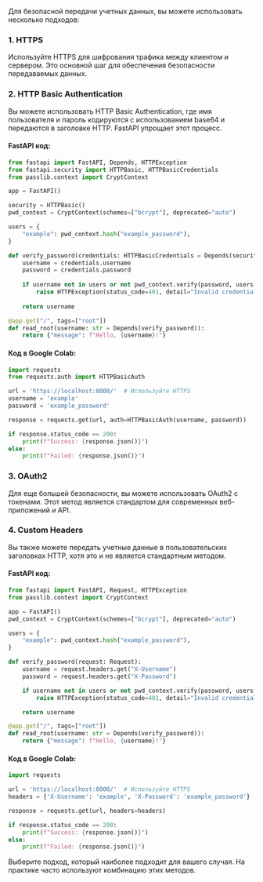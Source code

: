 Для безопасной передачи учетных данных, вы можете использовать несколько подходов:

### 1. HTTPS

Используйте HTTPS для шифрования трафика между клиентом и сервером. Это основной шаг для обеспечения безопасности передаваемых данных.

### 2. HTTP Basic Authentication

Вы можете использовать HTTP Basic Authentication, где имя пользователя и пароль кодируются с использованием base64 и передаются в заголовке HTTP. FastAPI упрощает этот процесс.

#### FastAPI код:

```python
from fastapi import FastAPI, Depends, HTTPException
from fastapi.security import HTTPBasic, HTTPBasicCredentials
from passlib.context import CryptContext

app = FastAPI()

security = HTTPBasic()
pwd_context = CryptContext(schemes=["bcrypt"], deprecated="auto")

users = {
    "example": pwd_context.hash("example_password"),
}

def verify_password(credentials: HTTPBasicCredentials = Depends(security)):
    username = credentials.username
    password = credentials.password
    
    if username not in users or not pwd_context.verify(password, users[username]):
        raise HTTPException(status_code=401, detail="Invalid credentials")
        
    return username

@app.get("/", tags=["root"])
def read_root(username: str = Depends(verify_password)):
    return {"message": f"Hello, {username}!"}
```

#### Код в Google Colab:

```python
import requests
from requests.auth import HTTPBasicAuth

url = 'https://localhost:8000/'  # Используйте HTTPS
username = 'example'
password = 'example_password'

response = requests.get(url, auth=HTTPBasicAuth(username, password))

if response.status_code == 200:
    print(f"Success: {response.json()}")
else:
    print(f"Failed: {response.json()}")
```

### 3. OAuth2

Для еще большей безопасности, вы можете использовать OAuth2 с токенами. Этот метод является стандартом для современных веб-приложений и API.

### 4. Custom Headers

Вы также можете передать учетные данные в пользовательских заголовках HTTP, хотя это и не является стандартным методом.

#### FastAPI код:

```python
from fastapi import FastAPI, Request, HTTPException
from passlib.context import CryptContext

app = FastAPI()
pwd_context = CryptContext(schemes=["bcrypt"], deprecated="auto")

users = {
    "example": pwd_context.hash("example_password"),
}

def verify_password(request: Request):
    username = request.headers.get("X-Username")
    password = request.headers.get("X-Password")

    if username not in users or not pwd_context.verify(password, users[username]):
        raise HTTPException(status_code=401, detail="Invalid credentials")

    return username

@app.get("/", tags=["root"])
def read_root(username: str = Depends(verify_password)):
    return {"message": f"Hello, {username}!"}
```

#### Код в Google Colab:

```python
import requests

url = 'https://localhost:8000/'  # Используйте HTTPS
headers = {'X-Username': 'example', 'X-Password': 'example_password'}

response = requests.get(url, headers=headers)

if response.status_code == 200:
    print(f"Success: {response.json()}")
else:
    print(f"Failed: {response.json()}")
```

Выберите подход, который наиболее подходит для вашего случая. На практике часто используют комбинацию этих методов.
